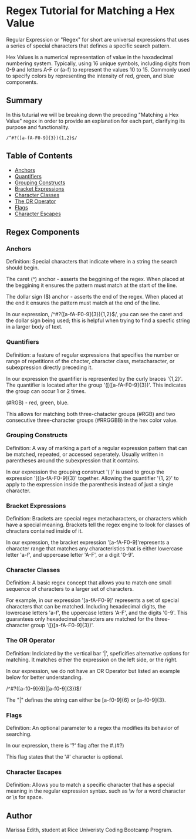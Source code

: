 # Regex Tutorial for Matching a Hex Value

Regular Expression or "Regex" for short are universal expressions that uses a series of special characters that defines a specific search pattern.

Hex Values is a numerical representation of value in the haxadecimal numbering system. Typically, using 16 unique symbols, including digits from 0-9 and letters A-F or (a-f) to represent the values 10 to 15. Commonly used to specify colors by representing the intensity of red, green, and blue components. 

## Summary

In this tuturial we will be breaking down the preceding "Matching a Hex Value" regex in order to provide an explanation for each part, clarifying its purpose and functionality.

```
/^#?([a-fA-F0-9]{3}){1,2}$/
```
## Table of Contents

- [Anchors](#anchors)
- [Quantifiers](#quantifiers)
- [Grouping Constructs](#grouping-constructs)
- [Bracket Expressions](#bracket-expressions)
- [Character Classes](#character-classes)
- [The OR Operator](#the-or-operator)
- [Flags](#flags)
- [Character Escapes](#character-escapes)

## Regex Components

### Anchors
Definition: Special characters that indicate where in a string the search should begin. 

The caret (^) anchor - asserts the beggining of the regex. When placed at the beggining it ensures the pattern must match at the start of the line. 

The dollar sign ($) anchor - asserts the end of the regex. When placed at the end it ensures the pattern must match at the end of the line.

In our expression, /^#?([a-fA-F0-9]{3}){1,2}$/, you can see the caret and the dollar sign being used; this is helpful when trying to find a specfic string in a larger body of text. 

### Quantifiers
Definition: a feature of regular expressions that specifies the number or range of repetitions of the chacter, character class, metacharacter, or subexpression directly preceding it. 

In our expression the quantifier is represented by the curly braces '{1,2}'. The quantifier is located after the group '([([a-fA-F0-9]{3})'. This indicates the group can occur 1 or 2 times. 

(#RGB) - red, green, blue.  

This allows for matching both three-chatacter groups (#RGB) and two consecutive three-character groups (#RRGGBB) in the hex color value. 


### Grouping Constructs
Definition: A way of marking a part of a regular expression pattern that can be matched, repeated, or accessed seperately. Usually written in parentheses around the subexpression that it contains. 

In our expression the grouping construct '( )' is used to group the expression '[([a-fA-F0-9]{3}' together. Allowing the quantifier '{1, 2}' to apply to the expression inside the parenthesis instead of just a single character. 

### Bracket Expressions
Definition: Brackets are special regex metacharacters, or characters which have a special meaning. Brackets tell the regex engine to look for classes of chracters contained inside of it. 

In our expression, the bracket expression '[a-fA-F0-9]'represents a character range that matches any characteristics that is either lowercase letter 'a-f', and uppercase letter 'A-F', or a digit '0-9'. 

### Character Classes
Definition: A basic regex concept that allows you to match one small sequence of characters to a larger set of characters. 

For example, in our expression '[a-fA-F0-9]' represents a set of special characters that can be matched. Including hexadecimal digits, the lowercase letters 'a-f', the uppercase letters 'A-F', and the digits '0-9'. This guarantees only hexadecimal characters are matched for the three-character group '([([a-fA-F0-9]{3})'. 

### The OR Operator
Definition: Indiciated by the vertical bar '|', speficifies alternative options for matching. It matches either the expression on the left side, or the right. 

In our expression, we do not have an OR Operator but listed an example below for better understanding. 

/^#?([a-f0-9]{6}|[a-f0-9]{3})$/

The "|" defines the string can either be [a-f0-9]{6} or [a-f0-9]{3}. 

### Flags
Definition: An optional parameter to a regex tha modifies its behavior of searching. 

In our expression, there is '?' flag after the #.(#?)

This flag states that the '#' character is optional. 


### Character Escapes
Definition: Allows you to match a specific character that has a special meaning in the regular expression syntax. such as \w for a word character or \s for space. 

## Author

Marissa Edith, student at Rice Univeristy Coding Bootcamp Program. 
